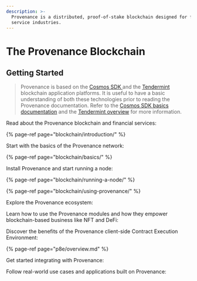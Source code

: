 ```yaml
---
description: >-
  Provenance is a distributed, proof-of-stake blockchain designed for financial
  service industries.
---
```


# The Provenance Blockchain

## Getting Started

> Provenance is based on the [Cosmos SDK ](https://docs.cosmos.network/v0.42/)and the [Tendermint](https://docs.tendermint.com/master/) blockchain application platforms.  It is useful to have a basic understanding of both these technologies prior to reading the Provenance documentation. Refer to the [Cosmos SDK basics documentation](https://docs.cosmos.network/v0.42/intro/overview.html) and the [Tendermint overview](https://docs.tendermint.com/master/introduction/what-is-tendermint.html#) for more information.

Read about the Provenance blockchain and financial services:

{% page-ref page="blockchain/introduction/" %}

Start with the basics of the Provenance network:

{% page-ref page="blockchain/basics/" %}

Install Provenance and start running a node:

{% page-ref page="blockchain/running-a-node/" %}

{% page-ref page="blockchain/using-provenance/" %}

Explore the Provenance ecosystem:

Learn how to use the Provenance modules and how they empower blockchain-based business like NFT and DeFi:

Discover the benefits of the Provenance client-side Contract Execution Environment:

{% page-ref page="p8e/overview.md" %}

Get started integrating with Provenance:

Follow real-world use cases and applications built on Provenance:



